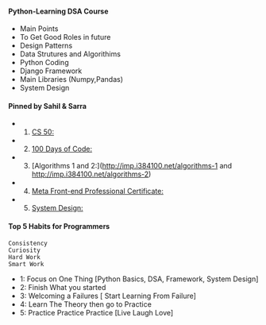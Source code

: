 #### Python-Learning DSA Course
- Main Points
- To Get Good Roles in future
- Design Patterns
- Data Strutures and Algorithims
- Python Coding
- Django Framework
- Main Libraries (Numpy,Pandas)
- System Design


#### Pinned by Sahil & Sarra

- 1. [CS 50:](https://www.youtube.com/watch?v=8mAITcNt710)
- 2. [100 Days of Code:](https://click.linksynergy.com/deeplink?id=01rQoZZYOzo&mid=39197&murl=https%3A%2F%2Fwww.udemy.com%2Fcourse%2F100-days-of-code%2F&u1=100-days-of-code)
- 3. [Algorithms 1 and 2:](http://imp.i384100.net/algorithms-1 and http://imp.i384100.net/algorithms-2)
- 4. [Meta Front-end Professional Certificate:](http://imp.i384100.net/Meta-FE)
- 5. [System Design:](https://www.youtube.com/watch?v=-W9F__D3oY4)


#### Top 5 Habits for Programmers
```
Consistency
Curiosity
Hard Work
Smart Work
```
- 1: Focus on One Thing [Python Basics, DSA, Framework, System Design]
- 2: Finish What you started
- 3: Welcoming a Failures [ Start Learning From Failure]
- 4: Learn The Theory then go to Practice
- 5: Practice Practice Practice [Live Laugh Love]
